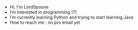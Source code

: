 - Hi, I'm LordSpoune
- I’m interested in programming (?)
- I’m currently learning Python and trying to start learning Java
- How to reach me : no pro email yet

<!---
LordSpoune/LordSpoune is a ✨ special ✨ repository because its `README.md` (this file) appears on your GitHub profile.
You can click the Preview link to take a look at your changes.
--->
